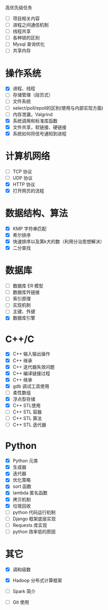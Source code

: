 高优先级任务

- [ ] 项目相关内容
- [ ] 进程之间通信机制
- [ ] 线程共享
- [ ] 各种锁的区别
- [ ] Mysql 查询优化
- [ ] 共享内存 
 
# 操作系统

- [x] 进程、线程 
- [ ] 存储管理（段页式）
- [ ] 文件系统
- [ ] select/poll/epoll的区别(使用与内部实现方面) 
- [ ] 内存泄漏，Valgrind
- [x] 系统调用和标准库函数
- [x] 文件共享，软链接、硬链接
- [x] 系统如何将信号通知到进程

# 计算机网络

- [ ] TCP 协议
- [ ] UDP 协议
- [x] HTTP 协议
- [x] 打开网页的流程  

# 数据结构、算法

- [x] KMP 字符串匹配
- [x] 希尔排序
- [x] 快速排序以及第k大的数（利用分治思想解决）
- [x] 二分查找

# 数据库

- [ ] 数据库 ER 模型 
- [ ] 数据库外链接 
- [ ] 索引原理
- [ ] 实现机制
- [ ] 主键、外键
- [x] 数据库引擎

# C++/C

- [x] C++ 输入输出操作
- [x] C++ 继承
- [x] C++ 迭代器失效问题
- [x] C++ 编译链接过程 
- [x] C++ 继承
- [x] gdb 调试工具使用 
- [ ] 柔性数组
- [x] 浮点型存储
- [x] C++ STL使用 
- [ ] C++ STL 容器
- [ ] C++ STL 算法
- [ ] C++ STL 迭代器

# Python 

- [x] Python 元类
- [x] 生成器
- [x] 迭代器
- [x] 优化策略
- [x] sort 函数
- [x] lambda 匿名函数
- [x] 拷贝机制
- [x] 垃圾回收
- [ ] python 代码运行机制
- [ ] Django 框架底层实现
- [ ] Requests 库实现
- [ ] python 效率低的原因

# 其它

- [x] 调和级数
- [x] Hadoop 分布式计算框架
- [ ] Spark 简介
- [ ] Git 使用



